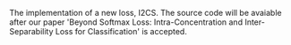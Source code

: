 The implementation of a new loss, I2CS. The source code will be avaiable after our paper 'Beyond Softmax Loss: Intra-Concentration and Inter-Separability Loss for Classification' is accepted.
